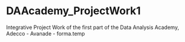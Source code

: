 # DAAcademy_ProjectWork1
Integrative Project Work of the first part of the Data Analysis Academy, Adecco - Avanade - forma.temp
